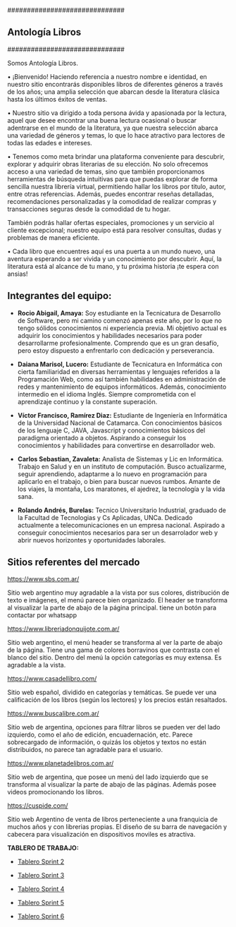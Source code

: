 ##############################
##    Antología Libros      ##
##############################

Somos Antología Libros.

• ¡Bienvenido! Haciendo referencia a nuestro nombre e identidad, en nuestro sitio encontrarás disponibles libros de diferentes géneros a través de los años; una amplia selección que abarcan desde la literatura clásica hasta los últimos éxitos de ventas.

• Nuestro sitio va dirigido a toda persona ávida y apasionada por la lectura, aquel que desee encontrar una buena lectura ocasional o buscar adentrarse en el mundo de la literatura, ya que nuestra selección abarca una variedad de géneros y temas, lo que lo hace atractivo para lectores de todas las edades e intereses.

• Tenemos como meta brindar una plataforma conveniente para descubrir, explorar y adquirir obras literarias de su elección. 
No solo ofrecemos acceso a una variedad de temas, sino que también proporcionamos herramientas de búsqueda intuitivas para que puedas explorar de forma sencilla nuestra librería virtual, permitiendo hallar los libros por titulo, autor, entre otras referencias. Además, puedes encontrar reseñas detalladas, recomendaciones personalizadas y la comodidad de realizar compras y transacciones seguras desde la comodidad de tu hogar.

También podrás hallar ofertas especiales, promociones y un servicio al cliente excepcional; nuestro equipo está para resolver consultas, dudas y problemas de manera eficiente.

• Cada libro que encuentres aquí es una puerta a un mundo nuevo, una aventura esperando a ser vivida y un conocimiento por descubrir. 
Aquí, la literatura está al alcance de tu mano, y tu próxima historia ¡te espera con ansias!


## Integrantes del equipo:

* __Rocio Abigail, Amaya:__
Soy estudiante en la Tecnicatura de Desarrollo de Software, pero mi camino comenzó apenas este año, por lo que no tengo sólidos conocimientos ni experiencia previa. Mi objetivo actual es adquirir los conocimientos y habilidades necesarios para poder desarrollarme profesionalmente. Comprendo que es un gran desafío, pero estoy dispuesto a enfrentarlo con dedicación y perseverancia.

* __Daiana Marisol, Lucero:__
Estudiante de Tecnicatura en Informática con cierta familiaridad en diversas herramientas y lenguajes referidos a la Programación Web, como así también habilidades en administración de redes y mantenimiento de equipos informáticos. Además, conocimiento intermedio en el idioma Inglés. Siempre comprometida con el aprendizaje continuo y la constante superación.

* __Víctor Francisco, Ramírez Diaz:__
Estudiante de Ingeniería en Informática de la Universidad Nacional de Catamarca. Con conocimientos básicos de los lenguaje C, JAVA, Javascript y conocimientos básicos del paradigma orientado a objetos. Aspirando  a conseguir los conocimientos y habilidades para convertirse en desarrollador web.

* __Carlos Sebastian, Zavaleta:__
Analista de Sistemas y Lic en Informática. Trabajo en Salud y en un instituto de computación. Busco actualizarme, seguir aprendiendo, adaptarme a lo nuevo en programación para aplicarlo en el trabajo, o bien para buscar nuevos rumbos. Amante de los viajes, la montaña, Los maratones, el ajedrez, la tecnología y la vida sana.

* __Rolando Andrés, Burelas:__
Tecnico Universitario Industrial, graduado de la Facultad de Tecnologias y Cs Aplicadas, UNCa. Dedicado actualmente a
telecomunicaciones en un empresa nacional. Aspirado a conseguir conocimientos necesarios para ser un desarrolador web y abrir nuevos horizontes y oportunidades laborales.

##    Sitios referentes del mercado      ##

https://www.sbs.com.ar/

Sitio web argentino muy agradable a la vista por sus colores, distribución de texto e imágenes, el menú parece bien organizado.
El header se transforma al visualizar la parte de abajo de la página principal.
tiene un botón para contactar por whatsapp

https://www.libreriadonquijote.com.ar/

Sitio web argentino, el menú header se transforma al ver la parte de abajo de la página. Tiene una gama de colores borravinos que contrasta con el blanco del sitio. Dentro del menú la opción categorías es muy extensa. Es agradable a la vista. 

https://www.casadellibro.com/

Sitio web español, dividido en categorías y temáticas. Se puede ver una calificación de los libros (según los lectores) y los precios están resaltados.

https://www.buscalibre.com.ar/

Sitio web de argentina, opciones para filtrar libros se pueden ver del lado izquierdo, como el año de edición, encuadernación, etc. Parece sobrecargado de información, o quizás los objetos y textos no están distribuidos, no parece tan agradable para el usuario.

https://www.planetadelibros.com.ar/

Sitio web de argentina, que posee un menú del lado izquierdo que se transforma al visualizar la parte de abajo de las páginas. Además posee videos promocionando los libros.

https://cuspide.com/

Sitio web Argentino de venta de libros perteneciente a una franquicia de muchos años y con librerias propias. El diseño de su barra de navegación y cabecera para visualización en dispositivos moviles es atractiva.

**TABLERO DE TRABAJO:**

- [Tablero Sprint 2](https://trello.com/b/xhc1LQYN/sprint-2-html-css-g1 "Tablero Sprint 2")

- [Tablero Sprint 3](https://trello.com/b/L09x6f1c/sprint-3-template-engines "Tablero Sprint 3")

- [Tablero Sprint 4](https://trello.com/b/XAdHhg0f/sprint-4-json-m%C3%A9todos-http "Tablero Sprint 4")

- [Tablero Sprint 5](https://trello.com/b/e1svJLN3/sprint-5-middlewares-autenticaci%C3%B3n "Tablero Sprint 5")

- [Tablero Sprint 6](https://trello.com/b/zeQ7dNez/sprint-6-bases-de-datos "Tablero Sprint 6")